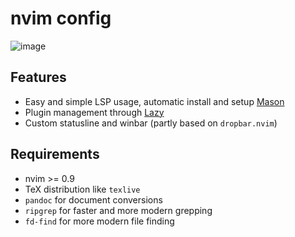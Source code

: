 # nvim config

![image](https://github.com/arminveres/nvim/assets/45210978/b7a9d79d-b725-4011-ad9c-898a3b7179d2)

## Features

- Easy and simple LSP usage, automatic install and setup [Mason](https://github.com/williamboman/mason.nvimhttps://github.com/williamboman/mason.nvim)
- Plugin management through [Lazy](https://github.com/folke/lazy.nvimhttps://github.com/folke/lazy.nvim)
- Custom statusline and winbar (partly based on `dropbar.nvim`)

## Requirements

- nvim >= 0.9
- TeX distribution like `texlive`
- `pandoc` for document conversions
- `ripgrep` for faster and more modern grepping
- `fd-find` for more modern file finding

